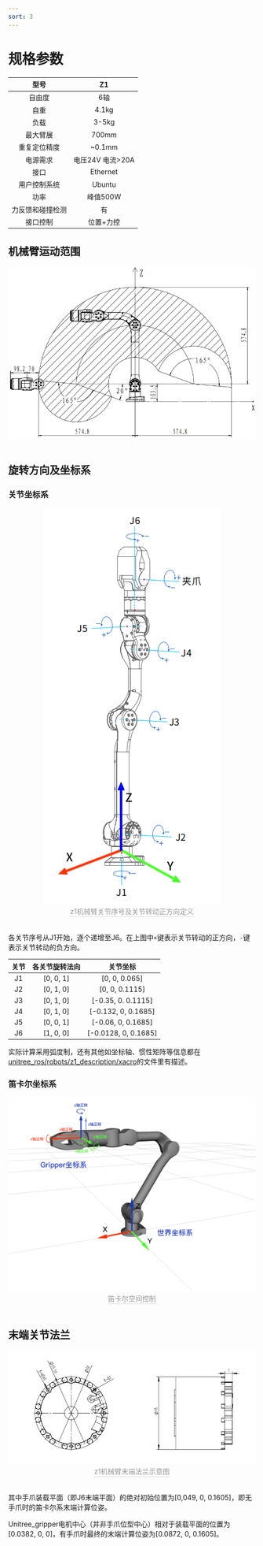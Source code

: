 ```yaml
---
sort: 3
---
```


# 规格参数

|型号|Z1|
|:-:|:-:|
|自由度|6轴|
|自重|4.1kg|
|负载|3-5kg|
|最大臂展|700mm|
|重复定位精度|~0.1mm|
|电源需求|电压24V 电流>20A|
|接口|Ethernet|
|用户控制系统|Ubuntu|
|功率|峰值500W|
|力反馈和碰撞检测|有|
|接口控制|位置+力控|

## 机械臂运动范围

<center>
<img src="../img/range.png" style="zoom:70%" alt=" 图片不见了。。。 "/>
<div style="color:orange; border-bottom: 0.1px solid #d9d9d9;
display: inline-block;
color: #999;
padding: 1px;"></div>
</center>

## 旋转方向及坐标系

### 关节坐标系

<center>
<img src="../img/z1_arm_cooridinate.png" style="zoom:100%" alt=" 图片不见了。。。 "/>
<br>
<div style="color:orange; border-bottom: 0.1px solid #d9d9d9;
display: inline-block;
color: #999;
padding: 1px;">z1机械臂关节序号及关节转动正方向定义</div>
</center>
<br>

各关节序号从J1开始，逐个递增至J6。在上图中`+`键表示关节转动的正方向，`-`键表示关节转动的负方向。

|关节|各关节旋转法向|关节坐标|
|:-:|:-:|:-:|
|J1|[0, 0, 1]|[0, 0, 0.065]|
|J2|[0, 1, 0]|[0, 0, 0.1115]|
|J3|[0, 1, 0]|[-0.35, 0. 0.1115]|
|J4|[0, 1, 0]|[-0.132, 0, 0.1685]|
|J5|[0, 0, 1]|[-0.06, 0, 0.1685]|
|J6|[1, 0, 0]|[-0.0128, 0, 0.1685]|

实际计算采用弧度制，还有其他如坐标轴、惯性矩阵等信息都在[unitree_ros/robots/z1_description/xacro](https://github.com/unitreerobotics/unitree_ros/tree/master/robots/z1_description/xacro)的文件里有描述。

### 笛卡尔坐标系

<center>
<img src="../img/cartesian_example.png" style="zoom:100%" alt=" 图片不见了。。。 "/>
<br>
<div style="color:orange; border-bottom: 0.1px solid #d9d9d9;
display: inline-block;
color: #999;
padding: 1px;">笛卡尔空间控制</div>
</center>
<br>

## 末端关节法兰

<center>
<img src="../img/end flange.png" style="zoom:100%" alt=" 图片不见了。。。 "/>
<br>
<div style="color:orange; border-bottom: 0.1px solid #d9d9d9;
display: inline-block;
color: #999;
padding: 1px;">z1机械臂末端法兰示意图</div>
</center>
<br>

其中手爪装载平面（即J6末端平面）的绝对初始位置为[0,049, 0, 0.1605]，即无手爪时的笛卡尔系末端计算位姿。

Unitree_gripper电机中心（并非手爪位型中心）相对于装载平面的位置为[0.0382, 0, 0]，有手爪时最终的末端计算位姿为[0.0872, 0, 0.1605]。
